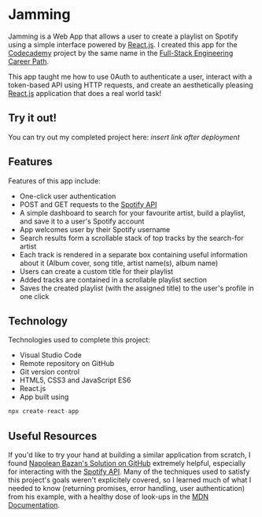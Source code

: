 # Jamming
Jamming is a Web App that allows a user to create a playlist on Spotify using a simple interface powered by [React.js](https://react.dev/). I created this app for the [Codecademy](https://codecademy.com) project by the same name in the [Full-Stack Engineering Career Path](https://www.codecademy.com/career-journey/full-stack-engineer).

This app taught me how to use 0Auth to authenticate a user, interact with a token-based API using HTTP requests, and create an aesthetically pleasing [React.js](https://react.dev/) application that does a real world task!

## Try it out!
You can try out my completed project here: *insert link after deployment*

## Features
Features of this app include:
- One-click user authentication
- POST and GET requests to the [Spotify API](https://developer.spotify.com/documentation/web-api)
- A simple dashboard to search for your favourite artist, build a playlist, and save it to a user's Spotify account
- App welcomes user by their Spotify username
- Search results form a scrollable stack of top tracks by the search-for artist
- Each track is rendered in a separate box containing useful information about it (Album cover, song title, artist name(s), album name)
- Users can create a custom title for their playlist
- Added tracks are contained in a scrollable playlist section
- Saves the created playlist (with the assigned title) to the user's profile in one click

## Technology
Technologies used to complete this project:
- Visual Studio Code
- Remote repository on GitHub
- Git version control
- HTML5, CSS3 and JavaScript ES6
- React.js
- App built using 
```javascript 
npx create-react-app
```

## Useful Resources
If you'd like to try your hand at building a similar application from scratch, I found [Napolean Bazan's Solution on GitHub](https://github.com/napetico/jamming-app/tree/main) extremely helpful, especially for interacting with the [Spotify API](https://developer.spotify.com/documentation/web-api). Many of the techniques used to satisfy this project's goals weren't explicitely covered, so I learned much of what I needed to know (returning promises, error handling, user authentication) from his example, with a healthy dose of look-ups in the [MDN Documentation](https://developer.mozilla.org/en-US/).


